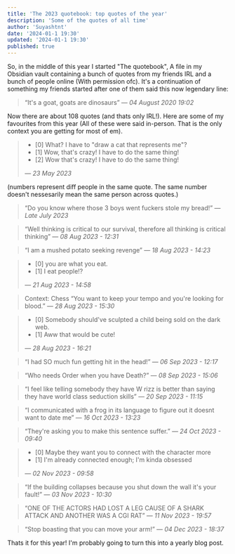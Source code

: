 ```yaml
---
title: 'The 2023 quotebook: top quotes of the year'
description: 'Some of the quotes of all time'
author: 'Suyashtnt'
date: '2024-01-1 19:30'
updated: '2024-01-1 19:30'
published: true
---
```


So, in the middle of this year I started "The quotebook", 
A file in my Obsidian vault containing a bunch of quotes from my friends IRL 
and a bunch of people online (With permission ofc). 
It's a continuation of something my friends started after one of them said this now legendary line:

> “It's a goat, goats are dinosaurs”
> — <cite>04 August 2020 19:02</cite>

Now there are about 108 quotes (and thats only IRL!). Here are some of my favourites from this year (All of these were said in-person. That is the only context you are getting for most of em).

> - [0] What? I have to "draw a cat that represents me"? 
> - [1] Wow, that's crazy! I have to do the same thing! 
> - [2] Wow that's crazy! I have to do the same thing!
>
> — <cite>23 May 2023</cite>

(numbers represent diff people in the same quote. The same number doesn't nessesarily mean the same person across quotes.)

> “Do you know where those 3 boys went fuckers stole my bread!”
> — <cite>Late July 2023</cite>

> “Well thinking is critical to our survival, therefore all thinking is critical thinking”
> — <cite>08 Aug 2023 - 12:31</cite>

> “I am a mushed potato seeking revenge”
> — <cite>18 Aug 2023 - 14:23</cite>

> - [0] you are what you eat.
> - [1] I eat people!?
>
> — <cite>21 Aug 2023 - 14:58</cite>

> Context: Chess
> “You want to keep your tempo and you're looking for blood.”
> — <cite>28 Aug 2023 - 15:30</cite>

> - [0] Somebody should've sculpted a child being sold on the dark web.
> - [1] Aww that would be cute!
> 
> — <cite>28 Aug 2023 - 16:21</cite>

> “I had SO much fun getting hit in the head!”
> — <cite>06 Sep 2023 - 12:17</cite>

> “Who needs Order when you have Death?”
> — <cite>08 Sep 2023 - 15:06</cite>

> “I feel like telling somebody they have W rizz is better than saying they have world class seduction skills”
> — <cite>20 Sep 2023 - 11:15</cite>

> “I communicated with a frog in its language to figure out it doesnt want to date me”
> — <cite>16 Oct 2023 - 13:23</cite>

> “They're asking you to make this sentence suffer.”
> — <cite>24 Oct 2023 - 09:40</cite>

> - [0] Maybe they want you to connect with the character more
> - [1] I'm already connected enough; I'm kinda obsessed
>
> — <cite>02 Nov 2023 - 09:58</cite>

> “If the building collapses because you shut down the wall it's your fault!”
> — <cite>03 Nov 2023 - 10:30</cite>

> “ONE OF THE ACTORS HAD LOST A LEG CAUSE OF A SHARK ATTACK AND ANOTHER WAS A CGI RAT”
> — <cite>11 Nov 2023 - 19:57</cite>

> “Stop boasting that you can move your arm!”
> — <cite>04 Dec 2023 - 18:37</cite>

Thats it for this year! I'm probably going to turn this into a yearly blog post.
